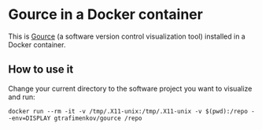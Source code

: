 # Gource in a Docker container

This is [Gource](http://gource.io/) (a software version control visualization tool) installed in a Docker container.

## How to use it

Change your current directory to the software project you want to visualize and run:

```
docker run --rm -it -v /tmp/.X11-unix:/tmp/.X11-unix -v $(pwd):/repo --env=DISPLAY gtrafimenkov/gource /repo
```
